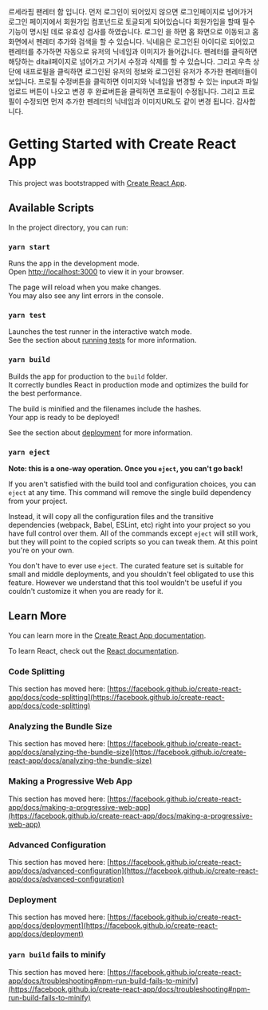 르세라핌 팬레터 함 입니다. 
먼저 로그인이 되어있지 않으면 로그인페이지로 넘어가거 로그인 페이지에서 회원가입 컴포넌드로 토글되게 되어있습니다
회원가입을 할때 필수 기능이 명시된 데로 유효성 검사를 하였습니다.
로그인 을 하면 홈 화면으로 이동되고 홈화면에서 펜레터 추가와 검색을 할 수 있습니다. 
닉네음은 로그인된 아이디로 되어있고 펜레터를 추가하면 자동으로 유저의 닉네임과 이미지가 들어갑니다. 
펜레터를 클릭하면 해당하는 ditail페이지로 넘어가고 거기서 수정과 삭제를 할 수 있습니다. 
그리고 우측 상단에 내프로필을 클릭하면 로그인된 유저의 정보와 로그인된 유저가 추가한 펜레터들이 보입니다.
프로필 수정버튼을 클릭하면 이미지와 닉네임을 변경할 수 있는 input과 파일 업로드 버튼이 나오고 변경 후 완료버튼을 클릭하면 프로필이 수정됩니다. 
그리고 프로필이 수정되면 먼저 추가한 펜레터의 닉네임과 이미지URL도 같이 변경 됩니다. 
감사합니다. 

# Getting Started with Create React App

This project was bootstrapped with [Create React App](https://github.com/facebook/create-react-app).

## Available Scripts

In the project directory, you can run:

### `yarn start`

Runs the app in the development mode.\
Open [http://localhost:3000](http://localhost:3000) to view it in your browser.

The page will reload when you make changes.\
You may also see any lint errors in the console.

### `yarn test`

Launches the test runner in the interactive watch mode.\
See the section about [running tests](https://facebook.github.io/create-react-app/docs/running-tests) for more information.

### `yarn build`

Builds the app for production to the `build` folder.\
It correctly bundles React in production mode and optimizes the build for the best performance.

The build is minified and the filenames include the hashes.\
Your app is ready to be deployed!

See the section about [deployment](https://facebook.github.io/create-react-app/docs/deployment) for more information.

### `yarn eject`

**Note: this is a one-way operation. Once you `eject`, you can't go back!**

If you aren't satisfied with the build tool and configuration choices, you can `eject` at any time. This command will remove the single build dependency from your project.

Instead, it will copy all the configuration files and the transitive dependencies (webpack, Babel, ESLint, etc) right into your project so you have full control over them. All of the commands except `eject` will still work, but they will point to the copied scripts so you can tweak them. At this point you're on your own.

You don't have to ever use `eject`. The curated feature set is suitable for small and middle deployments, and you shouldn't feel obligated to use this feature. However we understand that this tool wouldn't be useful if you couldn't customize it when you are ready for it.

## Learn More

You can learn more in the [Create React App documentation](https://facebook.github.io/create-react-app/docs/getting-started).

To learn React, check out the [React documentation](https://reactjs.org/).

### Code Splitting

This section has moved here: [https://facebook.github.io/create-react-app/docs/code-splitting](https://facebook.github.io/create-react-app/docs/code-splitting)

### Analyzing the Bundle Size

This section has moved here: [https://facebook.github.io/create-react-app/docs/analyzing-the-bundle-size](https://facebook.github.io/create-react-app/docs/analyzing-the-bundle-size)

### Making a Progressive Web App

This section has moved here: [https://facebook.github.io/create-react-app/docs/making-a-progressive-web-app](https://facebook.github.io/create-react-app/docs/making-a-progressive-web-app)

### Advanced Configuration

This section has moved here: [https://facebook.github.io/create-react-app/docs/advanced-configuration](https://facebook.github.io/create-react-app/docs/advanced-configuration)

### Deployment

This section has moved here: [https://facebook.github.io/create-react-app/docs/deployment](https://facebook.github.io/create-react-app/docs/deployment)

### `yarn build` fails to minify

This section has moved here: [https://facebook.github.io/create-react-app/docs/troubleshooting#npm-run-build-fails-to-minify](https://facebook.github.io/create-react-app/docs/troubleshooting#npm-run-build-fails-to-minify)
